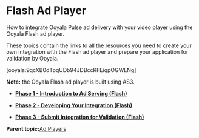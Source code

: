 # Flash Ad Player

How to integrate Ooyala Pulse ad delivery with your video player using the Ooyala Flash ad player.

These topics contain the links to all the resources you need to create your own integration with the Flash ad player and prepare your application for validation by Ooyala.

\[ooyala:9qcXB0dTpqUDb94JDBccRFEiqpOGWLNg\]



**Note:** the Ooyala Flash ad player is built using AS3.

-   **[Phase 1 - Introduction to Ad Serving \(Flash\)](../../../oadtech/ad_serving/dg/flash_phase1.md)**  

-   **[Phase 2 - Developing Your Integration \(Flash\)](../../../oadtech/ad_serving/dg/flash_phase2.md)**  

-   **[Phase 3 - Submit Integration for Validation \(Flash\)](../../../oadtech/ad_serving/dg/flash_phase3.md)**  


**Parent topic:**[Ad Players](../../../oadtech/ad_serving/dg/ad_players_adtech_introduction.md)

